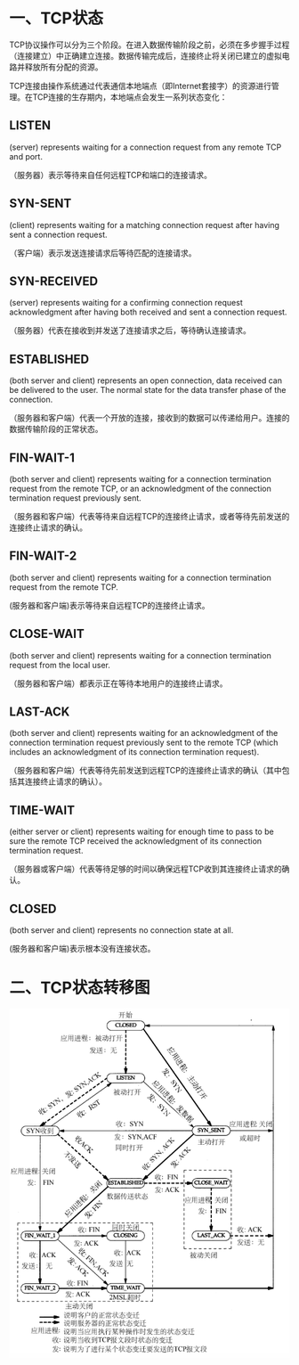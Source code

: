 # 一、TCP状态

TCP协议操作可以分为三个阶段。在进入数据传输阶段之前，必须在多步握手过程（连接建立）中正确建立连接。数据传输完成后，连接终止将关闭已建立的虚拟电路并释放所有分配的资源。

TCP连接由操作系统通过代表通信本地端点（即Internet套接字）的资源进行管理。在TCP连接的生存期内，本地端点会发生一系列状态变化：

## LISTEN

(server) represents waiting for a connection request from any remote TCP and port.

（服务器）表示等待来自任何远程TCP和端口的连接请求。

## SYN-SENT

(client) represents waiting for a matching connection request after having sent a connection request.

（客户端）表示发送连接请求后等待匹配的连接请求。

## SYN-RECEIVED

(server) represents waiting for a confirming connection request acknowledgment after having both received and sent a connection request.

（服务器）代表在接收到并发送了连接请求之后，等待确认连接请求。

## ESTABLISHED

(both server and client) represents an open connection, data received can be delivered to the user. The normal state for the data transfer phase of the connection.

（服务器和客户端）代表一个开放的连接，接收到的数据可以传递给用户。连接的数据传输阶段的正常状态。

## FIN-WAIT-1

(both server and client) represents waiting for a connection termination request from the remote TCP, or an acknowledgment of the connection termination request previously sent.

（服务器和客户端）代表等待来自远程TCP的连接终止请求，或者等待先前发送的连接终止请求的确认。

## FIN-WAIT-2

(both server and client) represents waiting for a connection termination request from the remote TCP.

(服务器和客户端)表示等待来自远程TCP的连接终止请求。

## CLOSE-WAIT

(both server and client) represents waiting for a connection termination request from the local user.

（服务器和客户端）都表示正在等待本地用户的连接终止请求。

## LAST-ACK

(both server and client) represents waiting for an acknowledgment of the connection termination request previously sent to the remote TCP (which includes an acknowledgment of its connection termination request).

（服务器和客户端）代表等待先前发送到远程TCP的连接终止请求的确认（其中包括其连接终止请求的确认）。

## TIME-WAIT

(either server or client) represents waiting for enough time to pass to be sure the remote TCP received the acknowledgment of its connection termination request.

（服务器或客户端）代表等待足够的时间以确保远程TCP收到其连接终止请求的确认。

## **CLOSED**

(both server and client) represents no connection state at all.

(服务器和客户端)表示根本没有连接状态。

# 二、TCP状态转移图

![](../../images/TCP状态转移图.png)

